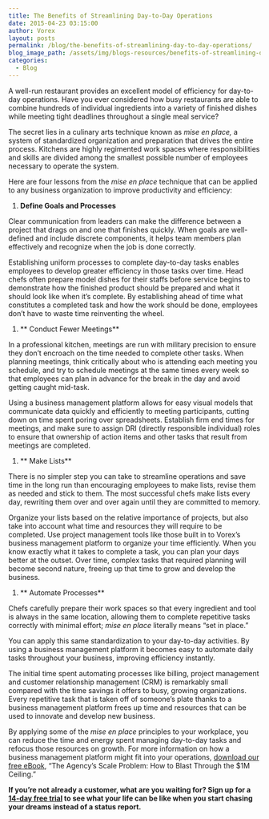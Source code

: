 ```yaml
---
title: The Benefits of Streamlining Day-to-Day Operations
date: 2015-04-23 03:15:00
author: Vorex
layout: posts
permalink: /blog/the-benefits-of-streamlining-day-to-day-operations/
blog_image_path: /assets/img/blogs-resources/benefits-of-streamlining-operations.jpg
categories:
  - Blog
---
```



A well-run restaurant provides an excellent model of efficiency for day-to-day operations. Have you ever considered how busy restaurants are able to combine hundreds of individual ingredients into a variety of finished dishes while meeting tight deadlines throughout a single meal service?<!--more-->

The secret lies in a culinary arts technique known as *mise en place,* a system of standardized organization and preparation that drives the entire process. Kitchens are highly regimented work spaces where responsibilities and skills are divided among the smallest possible number of employees necessary to operate the system.

Here are four lessons from the *mise en place* technique that can be applied to any business organization to improve productivity and efficiency:

1. **Define Goals and Processes**

Clear communication from leaders can make the difference between a project that drags on and one that finishes quickly. When goals are well-defined and include discrete components, it helps team members plan effectively and recognize when the job is done correctly.

Establishing uniform processes to complete day-to-day tasks enables employees to develop greater efficiency in those tasks over time. Head chefs often prepare model dishes for their staffs before service begins to demonstrate how the finished product should be prepared and what it should look like when it’s complete. By establishing ahead of time what constitutes a completed task and how the work should be done, employees don’t have to waste time reinventing the wheel.

1. ** Conduct Fewer Meetings**

In a professional kitchen, meetings are run with military precision to ensure they don’t encroach on the time needed to complete other tasks. When planning meetings, think critically about who is attending each meeting you schedule, and try to schedule meetings at the same times every week so that employees can plan in advance for the break in the day and avoid getting caught mid-task.

Using a business management platform allows for easy visual models that communicate data quickly and efficiently to meeting participants, cutting down on time spent poring over spreadsheets. Establish firm end times for meetings, and make sure to assign DRI (directly responsible individual) roles to ensure that ownership of action items and other tasks that result from meetings are completed.

1. ** Make Lists**

There is no simpler step you can take to streamline operations and save time in the long run than encouraging employees to make lists, revise them as needed and stick to them. The most successful chefs make lists every day, rewriting them over and over again until they are committed to memory.

Organize your lists based on the relative importance of projects, but also take into account what time and resources they will require to be completed. Use project management tools like those built in to Vorex’s business management platform to organize your time efficiently. When you know exactly what it takes to complete a task, you can plan your days better at the outset. Over time, complex tasks that required planning will become second nature, freeing up that time to grow and develop the business.

1. ** Automate Processes**

Chefs carefully prepare their work spaces so that every ingredient and tool is always in the same location, allowing them to complete repetitive tasks correctly with minimal effort; *mise en place* literally means “set in place.”

You can apply this same standardization to your day-to-day activities. By using a business management platform it becomes easy to automate daily tasks throughout your business, improving efficiency instantly.

The initial time spent automating processes like billing, project management and customer relationship management (CRM) is remarkably small compared with the time savings it offers to busy, growing organizations. Every repetitive task that is taken off of someone’s plate thanks to a business management platform frees up time and resources that can be used to innovate and develop new business.

By applying some of the *mise en place* principles to your workplace, you can reduce the time and energy spent managing day-to-day tasks and refocus those resources on growth. For more information on how a business management platform might fit into your operations, [download our free eBook](http://vorex.hs-sites.com/agency-scale-ebook), “The Agency’s Scale Problem: How to Blast Through the $1M Ceiling.”

**If you’re not already a customer, what are you waiting for? Sign up for a [14-day free trial](http://www.vorex.com/free-trial/) to see what your life can be like when you start chasing your dreams instead of a status report.**